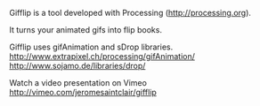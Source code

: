 Gifflip is a tool developed with Processing (http://processing.org).

It turns your animated gifs into flip books.

Gifflip uses gifAnimation and sDrop libraries.
http://www.extrapixel.ch/processing/gifAnimation/
http://www.sojamo.de/libraries/drop/

Watch a video presentation on Vimeo
http://vimeo.com/jeromesaintclair/gifflip